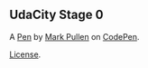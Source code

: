 UdaCity Stage 0
---------------


A [Pen](http://codepen.io/mpullen/pen/avVJvG) by [Mark Pullen](http://codepen.io/mpullen) on [CodePen](http://codepen.io/).

[License](http://codepen.io/mpullen/pen/avVJvG/license).